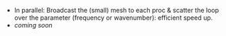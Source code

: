 * In parallel: Broadcast the (small) mesh to each proc & scatter the loop over the parameter (frequency or wavenumber): efficient speed up.
* *coming soon*

